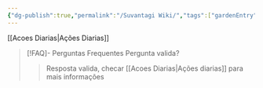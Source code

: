 ```yaml
---
{"dg-publish":true,"permalink":"/Suvantagi Wiki/","tags":["gardenEntry"]}
---
```


[[Acoes Diarias\|Ações Diarias]]

> [!FAQ]- Perguntas Frequentes
> Pergunta valida?
> >Resposta valida, checar [[Acoes Diarias\|Ações diarias]] para mais informações
